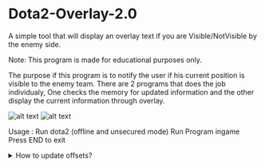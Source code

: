 # Dota2-Overlay-2.0
 A simple tool that will display an overlay text if you are Visible/NotVisible by the enemy side.

Note:
This program is made for educational purposes only.

The purpose if this program is to notify the user if his current position is visible to the enemy team.
There are 2 programs that does the job individualy, One checks the memory for updated information and the other display the current information through overlay.

![alt text](https://i.ibb.co/T8TFdsH/Screenshot-12.png)
![alt text](https://i.ibb.co/b2x1WW2/Screenshot-13.png)


Usage :
Run dota2 (offline and unsecured mode)
Run Program ingame
Press END to exit

<details>
<summary>How to update offsets?</summary>
<br>
Scan for isVisibleByEnemy using these values (Not Visible = 06(radiant team), 10(dire team), Visible = 14) filter it out by changing the values/state ingame, should get at least 3 results.
There is only 1 address that we need, filter it out by using "Find out what accesses this address". there should only be 2 address listed(filter it out by changing the values/state ingame)
![alt text](https://github.com/skrixx68/Dota2-Overlay-2.0/blob/master/tut%20img/tut1.PNG?raw=true)

Generate a pointermap, after that select pointer scan for this address
![alt text](https://github.com/skrixx68/Dota2-Overlay-2.0/blob/master/tut%20img/tut2.PNG?raw=true)
![alt text](https://github.com/skrixx68/Dota2-Overlay-2.0/blob/master/tut%20img/tut3.PNG?raw=true)

Select the generated pointermap, then press ok
![alt text](https://github.com/skrixx68/Dota2-Overlay-2.0/blob/master/tut%20img/tut4.PNG?raw=true)

Rescan pointerlist, input the address of vbe then check the Must start with offsets and insert the values shown in the img 
![alt text](https://github.com/skrixx68/Dota2-Overlay-2.0/blob/master/tut%20img/tut5.PNG?raw=true)

There should be only 2 results, either of them works but i recommend choosing the one with 0x170 value.
![alt text](https://github.com/skrixx68/Dota2-Overlay-2.0/blob/master/tut%20img/tut6.PNG?raw=true)

create/update the offsets.ini with your updated offset(should be in the same directory as the exe file).
![alt text](https://github.com/skrixx68/Dota2-Overlay-2.0/blob/master/tut%20img/tut7.PNG?raw=true)
</details>
